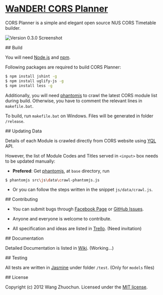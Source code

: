 # [WaNDER! CORS Planner](http://cors.bicrement.com/)

CORS Planner is a simple and elegant open source NUS CORS Timetable builder.

![Version 0.3.0 Screenshot](https://fbcdn-sphotos-f-a.akamaihd.net/hphotos-ak-ash3/530386_522148014470753_1886317266_n.png)

<a name="build" />
## Build

You will need [Node.js](http://nodejs.org) and [npm](http://npmjs.org).

Following packages are required to build CORS Planner:

```bash
$ npm install jshint -g
$ npm install uglify-js -g
$ npm install less -g
```

Additionally, you will need [phantomjs](http://phantomjs.org/) to crawl the latest CORS module list during build. Otherwise, you have to comment the relevant lines in `makefile.bat`.

To build, run `makefile.bat` on Windows. Files will be generated in folder `/release`.

<a name="data" />
## Updating Data

Details of each Module is crawled directly from CORS website using [YQL](http://developer.yahoo.com/yql/) API.

However, the list of Module Codes and Titles served in `<input>` box needs to be updated manually:

* __Prefered__: Get [phantomjs](http://phantomjs.org/), at `base` directory, run

```bash
$ phantomjs src\js\data\crawl-phantomjs.js
```

* Or you can follow the steps written in the snippet `js/data/crawl.js`.

<a name="contribute" />
## Contributing

* You can submit bugs through [Facebook Page](https://www.facebook.com/pages/CORS-Planner/522030524482502) or [GitHub Issues](https://github.com/zhuochun/cors-planner/issues).

* Anyone and everyone is welcome to contribute.

* All specification and ideas are listed in [Trello](https://trello.com/board/cors-planner/). (Need invitation)

<a name="doc" />
## Documentation

Detailed Documentation is listed in [Wiki](https://github.com/zhuochun/cors-planner/wiki). (Working...)

<a name="test" />
## Testing

All tests are written in [Jasmine](http://pivotal.github.com/jasmine/) under folder `/test`. (Only for `models` files)

<a name="license" />
## License

Copyright (c) 2012 Wang Zhuochun. Licensed under the [MIT license](https://github.com/zhuochun/cors-planner/blob/master/LICENSE).
